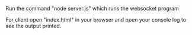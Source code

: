 Run the command "node server.js" which runs the websocket program

For client open "index.html" in your browser and open your console log to see the output printed.

